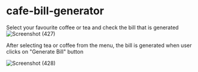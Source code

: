 # cafe-bill-generator
Select your favourite coffee or tea and check the bill that is generated
![Screenshot (427)](https://user-images.githubusercontent.com/76609079/209697773-fa58382a-a0b9-4c2b-b26e-20cc180b4967.png)

After selecting tea or coffee from the menu, the bill is generated when user clicks on "Generate Bill" button

![Screenshot (428)](https://user-images.githubusercontent.com/76609079/209697857-f327074c-ba18-48d8-9ead-10b824ee62b1.png)
